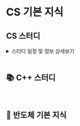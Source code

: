 # CS 기본 지식

## CS 스터디

<details>
<summary> 스터디 일정 및 정보 상세보기
</summary>

<!-- summary 아래 한칸 공백 -->
<br/>

# 💻 CS 스터디

## 📢SSAFY 6기 대전 3반 CS 스터디 2조에서 공부한 기록입니다📢

[💻노션 링크 바로가기💻](https://www.notion.so/CS-2-55bdeb4502844e1b833e449cd62a72ac)

<br/>

## ⏰ 스터디 진행 시간 ⏰

📆 매주

⏰ 일요일 저녁 8시

<br/>

## 📅 스터디 일정 📅

| 학습 주제    | 소주제                                                             | 스터디원 | 날짜       |
| ------------ | ------------------------------------------------------------------ | -------- | ---------- |
| 자료구조     | [Hash](./자료구조/hash/readme.md)                                  | 권영현   | 8/13/2021  |
| 자료구조     | [Heap](./자료구조/heap/readme.md)                                  | 박종대   | 8/13/2021  |
| 자료구조     | [LinkedList](./자료구조/linkedlist/readme.md)                      | 박혜준   | 8/13/2021  |
| 자료구조     | [Tree](./자료구조/tree/readme.md)                                  | 최호연   | 8/13/2021  |
| 알고리즘     | [선택정렬](./알고리즘/선택정렬/readme.md)                          | 권영현   | 8/20/2021  |
| 알고리즘     | [거품정렬과 힙정렬](./알고리즘/거품정렬_힙정렬/readme.md)          | 박종대   | 8/20/2021  |
| 알고리즘     | [기수정렬과 계수정렬](./알고리즘/기수정렬_계수정렬/readme.md)      | 박혜준   | 8/20/2021  |
| 알고리즘     | [삽입정렬과 병합정렬](./알고리즘/삽입정렬_병합정렬/readme.md)      | 최호연   | 8/20/2021  |
| 웹           | [캐시, 기타 네트워크](./웹/Cache_ETC/readme.md)                    | 권영현   | 9/5/2021   |
| 웹           | [HTTP GET/POST](./웹/HTTP/GET_POST/readme.md)                      | 박종대   | 9/5/2021   |
| 웹           | [TCP](./웹/TCP/기본지식/readme.md)                                 | 박혜준   | 9/5/2021   |
| 웹           | [Web Socket](./웹/WebSocket/readme.md)                             | 최호연   | 9/5/2021   |
| 웹           | [IP Protocol](./웹/IP_프로토콜/readme.md)                          | 권영현   | 9/12/2021  |
| 웹           | [HTTP 정리](./웹/HTTP/정리2/readme.md)                             | 박종대   | 9/12/2021  |
| 웹           | [TCP 흐름 제어, 혼잡 제어](./웹/TCP/흐름제어_혼잡제어/readme.md)   | 박혜준   | 9/12/2021  |
| 웹           | [OSI 7 Layer](./웹/OSI_7_Layer/readme.md)                          | 최호연   | 9/12/2021  |
| 보안         | [암호화와 네트워크 보안](./보안/암호화와네트워크보안/readme.md)    | 권영현   | 9/26/2021  |
| 웹           | [UDP](./웹/UDP/readme.md)                                          | 박혜준   | 9/26/2021  |
| 웹           | [Proxy, Load Balancer](./웹/Proxy_Load_Balancer/readme.md)         | 최호연   | 9/26/2021  |
| OS           | [임계 영역](./OS/임계영역/readme.md)                               | 권영현   | 10/3/2021  |
| OS           | [프로세스와 스레드](./OS/프로세스_스레드/readme.md)                | 박혜준   | 10/3/2021  |
| OS           | [교착상태](./OS/교착상태/readme.md)                                | 권영현   | 10/10/2021 |
| 데이터베이스 | [인덱스](./데이터베이스/인덱스/readme.md)                          | 권영현   | 10/10/2021 |
| 데이터베이스 | [DB Optimizer](./데이터베이스/옵티마이저/readme.md)                | 박혜준   | 10/10/2021 |
| 데이터베이스 | [트랜잭션](./데이터베이스/트랜젝션/readme.md)                      | 권영현   | 10/17/2021 |
| 자바         | [GC](./자바/GC/readme.md)                                          | 박혜준   | 10/17/2021 |
| 개발         | [RESTful API](./개발/Restful_API/readme.md)                        | 권영현   | 10/24/2021 |
| 자바         | [동기, 비동기](./자바/GC/readme.md)                                | 박혜준   | 10/24/2021 |
| 개발         | [API, Library, Framework](./개발/API_Library_Framework/readme.md)  | 권영현   | 10/31/2021 |
| 보안         | [TLS](./보안/TLS/readme.md)                                        | 박혜준   | 10/31/2021 |
| 웹           | [ 웹서버 VS WAS ](./웹/Server_VS_WAS/readme.md)                    | 권영현   | 11/7/2021  |
| 개발         | [DTO VS VO ](./개발/DTO_VO/readme.md)                              | 박혜준   | 11/7/2021  |
| 기타         | [UML 다이어그램 ](./기타/UML_다이어그램/readme.md)                 | 권영현   | 11/14/2021 |
| 개발         | [Spring IoC/DI ](./개발/Spring_IoC_DI/readme.md)                   | 박혜준   | 11/14/2021 |
| -            | 프로젝트로 인한 휴일                                               | 전원     | 11/21/2021 |
| -            | 프로젝트로 인한 휴일                                               | 전원     | 11/28/2021 |
| 기타         | [프로세스 개발 방법론 ](./기타/소프트웨어_개발_프로세스/readme.md) | 권영현   | 12/71/2021 |
| 개발         | [servlet vs spring ](./개발/Servlet_VS_Spring/readme.md)           | 박혜준   | 12/7/2021  |

</details>

<br/>
<!-- end of details -->

## 📚 C++ 스터디

<br/>

## 💾 반도체 기본 지식
